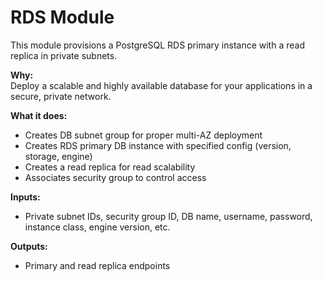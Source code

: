 # RDS Module

This module provisions a PostgreSQL RDS primary instance with a read replica in private subnets.

**Why:**  
Deploy a scalable and highly available database for your applications in a secure, private network.

**What it does:**  
- Creates DB subnet group for proper multi-AZ deployment  
- Creates RDS primary DB instance with specified config (version, storage, engine)  
- Creates a read replica for read scalability  
- Associates security group to control access  

**Inputs:**  
- Private subnet IDs, security group ID, DB name, username, password, instance class, engine version, etc.

**Outputs:**  
- Primary and read replica endpoints